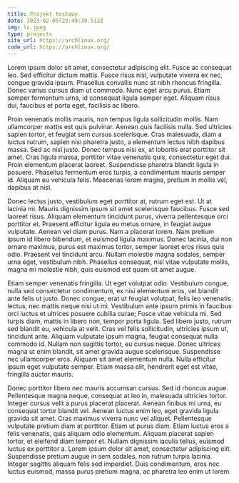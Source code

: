```yaml
---
title: Projekt testowy
date: 2023-02-05T20:49:39.512Z
img: ls.jpeg
type: projects
site_url: https://archlinux.org/
code_url: https://archlinux.org/
---
```

Lorem ipsum dolor sit amet, consectetur adipiscing elit. Fusce ac consequat leo. Sed efficitur dictum mattis. Fusce risus nisl, vulputate viverra ex nec, congue gravida ipsum. Phasellus convallis nunc at nibh rhoncus fringilla. Donec varius cursus diam ut commodo. Nunc eget arcu purus. Etiam semper fermentum urna, id consequat ligula semper eget. Aliquam risus dui, faucibus et porta eget, facilisis ac libero.

Proin venenatis mollis mauris, non tempus ligula sollicitudin mollis. Nam ullamcorper mattis est quis pulvinar. Aenean quis facilisis nulla. Sed ultricies sapien tortor, et feugiat sem cursus scelerisque. Cras malesuada, diam a luctus rutrum, sapien nisi pharetra justo, a elementum lectus nibh dapibus massa. Sed ac nisl justo. Donec tempus nisi ex, at lobortis erat porttitor sit amet. Cras ligula massa, porttitor vitae venenatis quis, consectetur eget dui. Proin elementum placerat laoreet. Suspendisse pharetra blandit ligula in posuere. Phasellus fermentum eros turpis, a condimentum mauris semper id. Aliquam eu vehicula felis. Maecenas lorem magna, pretium in mollis vel, dapibus at nisl.

Donec lectus justo, vestibulum eget porttitor at, rutrum eget est. Ut at lacinia mi. Mauris dignissim ipsum sit amet scelerisque faucibus. Fusce sed laoreet risus. Aliquam elementum tincidunt purus, viverra pellentesque orci porttitor et. Praesent efficitur ligula eu metus ornare, in feugiat augue vulputate. Aenean vel diam purus. Nam a placerat lorem. Nam pretium ipsum id libero bibendum, et euismod ligula maximus. Donec lacinia, dui non ornare maximus, purus est maximus tortor, semper laoreet eros risus quis odio. Praesent vel tincidunt arcu. Nullam molestie magna sodales, semper urna eget, vestibulum nibh. Phasellus consequat, nisl vitae vulputate mollis, magna mi molestie nibh, quis euismod est quam sit amet augue.

Etiam semper venenatis fringilla. Ut eget volutpat odio. Vestibulum congue, nulla sed consectetur condimentum, ex nisi elementum eros, vel blandit ante felis ut justo. Donec congue, erat ut feugiat volutpat, felis leo venenatis lectus, nec mattis neque nisi ut mi. Vestibulum ante ipsum primis in faucibus orci luctus et ultrices posuere cubilia curae; Fusce vitae vehicula mi. Sed turpis diam, mattis in libero non, tempor porta ligula. Sed libero justo, rutrum sed blandit eu, vehicula at velit. Cras vel felis sollicitudin, ultricies ipsum ut, tincidunt ante. Aliquam vulputate ipsum magna, feugiat consequat nulla commodo id. Nullam non sagittis tortor, eu cursus neque. Donec ultrices magna ut enim blandit, sit amet gravida augue scelerisque. Suspendisse nec ullamcorper eros. Aliquam sit amet elementum nulla. Nulla efficitur ipsum eget vulputate semper. Etiam massa elit, hendrerit eget est vitae, fringilla auctor mauris.

Donec porttitor libero nec mauris accumsan cursus. Sed id rhoncus augue. Pellentesque magna neque, consequat at leo in, malesuada ultricies tortor. Integer cursus velit a purus placerat placerat. Aenean finibus mi urna, eu consequat tortor blandit vel. Aenean luctus enim leo, eget gravida ligula gravida sit amet. Cras maximus viverra nunc vel aliquet. Pellentesque vulputate pretium diam at porttitor. Etiam ut purus diam. Etiam luctus eros a felis venenatis, quis aliquam odio elementum. Aliquam placerat sapien tortor, et eleifend diam tempor et. Nullam dignissim iaculis tellus, euismod luctus ex porttitor a. Lorem ipsum dolor sit amet, consectetur adipiscing elit. Suspendisse pretium augue in sem sodales, non rutrum turpis lacinia. Integer sagittis aliquam felis sed imperdiet. Duis condimentum, eros nec luctus euismod, massa purus pretium magna, ac pharetra leo enim ut lorem.